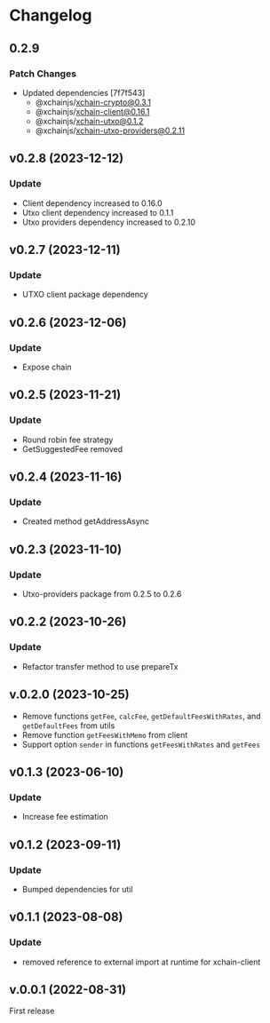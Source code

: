 # Changelog

## 0.2.9

### Patch Changes

- Updated dependencies [7f7f543]
  - @xchainjs/xchain-crypto@0.3.1
  - @xchainjs/xchain-client@0.16.1
  - @xchainjs/xchain-utxo@0.1.2
  - @xchainjs/xchain-utxo-providers@0.2.11

## v0.2.8 (2023-12-12)

### Update

- Client dependency increased to 0.16.0
- Utxo client dependency increased to 0.1.1
- Utxo providers dependency increased to 0.2.10

## v0.2.7 (2023-12-11)

### Update

- UTXO client package dependency

## v0.2.6 (2023-12-06)

### Update

- Expose chain

## v0.2.5 (2023-11-21)

### Update

- Round robin fee strategy
- GetSuggestedFee removed

## v0.2.4 (2023-11-16)

### Update

- Created method getAddressAsync

## v0.2.3 (2023-11-10)

### Update

- Utxo-providers package from 0.2.5 to 0.2.6

## v0.2.2 (2023-10-26)

### Update

- Refactor transfer method to use prepareTx

## v.0.2.0 (2023-10-25)

- Remove functions `getFee`, `calcFee`, `getDefaultFeesWithRates`, and `getDefaultFees` from utils
- Remove function `getFeesWithMemo` from client
- Support option `sender` in functions `getFeesWithRates` and `getFees`

## v0.1.3 (2023-06-10)

### Update

- Increase fee estimation

## v0.1.2 (2023-09-11)

### Update

- Bumped dependencies for util

## v0.1.1 (2023-08-08)

### Update

- removed reference to external import at runtime for xchain-client

## v.0.0.1 (2022-08-31)

First release
